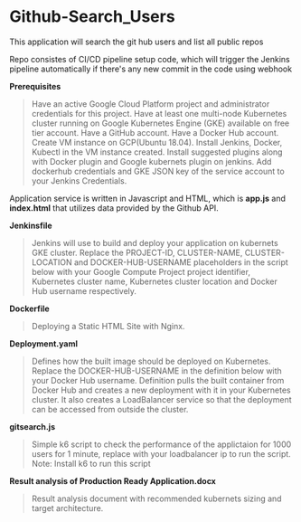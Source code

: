 # Github-Search_Users
This application will search the git hub users and list all public repos

Repo consistes of CI/CD pipeline setup code, which will trigger the Jenkins pipeline automatically if there's any new commit in the code using webhook

**Prerequisites**
   > Have an active Google Cloud Platform project and administrator credentials for this project.
   > Have at least one multi-node Kubernetes cluster running on Google Kubernetes Engine (GKE) available on free tier account.
   > Have a GitHub account.
   > Have a Docker Hub account.
   > Create VM instance on GCP(Ubuntu 18.04). Install Jenkins, Docker, Kubectl in the VM instance created.
   > Install suggested plugins along with Docker plugin and Google kubernets plugin on jenkins.
   > Add dockerhub credentials and GKE JSON key of the service account to your Jenkins Credentials.
    

Application service is written in Javascript and HTML, which is **app.js** and **index.html** that utilizes data provided by the Github API.

**Jenkinsfile**
  > Jenkins will use to build and deploy your application on kubernets GKE cluster.
  > Replace the PROJECT-ID, CLUSTER-NAME, CLUSTER-LOCATION and DOCKER-HUB-USERNAME placeholders in the script below with your Google Compute Project project identifier, Kubernetes cluster name, Kubernetes cluster location and Docker Hub username respectively.
  
**Dockerfile**
 > Deploying a Static HTML Site with Nginx.
  
**Deployment.yaml**
  > Defines how the built image should be deployed on Kubernetes. Replace the DOCKER-HUB-USERNAME in the definition below with your Docker Hub username.
  > Definition pulls the built container from Docker Hub and creates a new deployment with it in your Kubernetes cluster. It also creates a LoadBalancer service     so that the deployment can be accessed from outside the cluster.

**gitsearch.js**
  > Simple k6 script to check the performance of the applictaion for 1000 users for 1 minute, replace with your loadbalancer ip to run the script.
        Note: Install k6 to run this script 
 
 **Result analysis of Production Ready Application.docx**
  > Result analysis document with recommended kubernets sizing and target architecture.


  
  





